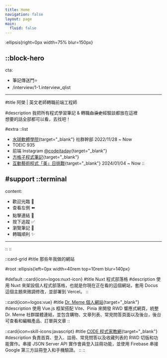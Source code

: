```yaml
---
title: Home
navigation: false
layout: page
main:
  fluid: false
---
```


:ellipsis{right=0px width=75% blur=150px}

::block-hero
---
cta:
  - 筆記傳送門⭐
  - /interview/1-1.interview_qlist
---


#title
阿榮 | 英文老師轉職前端工程師 <br>

#description
我把所有程式學習筆記 & 轉職~~血淚史~~經驗談都放在這裡 <br/>
想要的話全部都可以看，去找吧！

#extra
  ::list
  - [水球軟體學院](https://discord.gg/waterballsa){target="_blank"} 社群幹部 2022/11/28 ~ Now 
  - TOEIC 935
  - 前端 Instagram [@codeitaday](https://www.instagram.com/codeitaday/){target="_blank"}
  - [方格子程式筆記](https://vocus.cc/salon/65ed2a96fd89780001db31d5){target="_blank"}
  - [互動藝術程式「美」日挑戰](https://openprocessing.org/user/352500/?o=41&view=sketches){target="_blank"} 2024/01/04 ~ Now
  ::

#support
  ::terminal
  ---
  content:
  - 歡迎光臨 🥰
  - 查看左側 ⬅️
  - 點擊連結 🔗
  - 按下追蹤 ✅
  - 瀏覽筆記 📒
  - 轉職順利 ✨
  ---
  ::
::

::card-grid
#title
那些年我做的網站

#root
:ellipsis{left=0px width=40rem top=10rem blur=140px}

#default
  ::card{icon=logos:nuxt-icon}
  #title
  Nuxt 程式部落格
  #description
  使用 Nuxt 來架設個人程式部落格，也就是你現在正在看的這個網站，套用 Docus 這個主題來微調修改，並部署到 Vercel。
  ::

  ::card{icon=logos:vue}
  #title
  [Dr. Meme 個人網站](https://peg-l.github.io/drmeme/#/){target="_blank"}
  #description
  使用 Vue.js 框架搭配 Vite、Pinia 來開發 RWD 響應式網頁，統整 Dr. Meme 社群媒體連結，並包含購物、文章列表、常見問答頁面以及後台，後台可查看和編輯產品、訂單與文章
  ::

  ::card{icon=skill-icons:javascript}
  #title
  [C0DE 程式家教網](https://peg-l.github.io/project-code/){target="_blank"}
  #description
  負責首頁、登入、註冊、常見問答以及收藏列表的 RWD 切版和功能實作。串接 JSON Server API 實作會員登入註冊功能，並使用 Firebase 串接 Google 第三方註冊登入和手機驗證。
  ::
::

